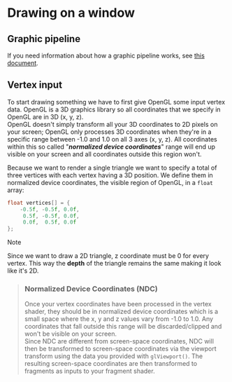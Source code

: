 # Drawing on a window

## Graphic pipeline

If you need information about how a graphic pipeline works, see [this document](GraphicPipeline.md).

## Vertex input

To start drawing something we have to first give OpenGL some input vertex data. OpenGL is a 3D graphics library so all coordinates that we specify in OpenGL are in 3D (x, y, z).
\
OpenGL doesn't simply transform all your 3D coordinates to 2D pixels on your screen; OpenGL only processes 3D coordinates when they're in a specific range between -1.0 and 1.0 on all 3 axes (x, y, z). All coordinates within this so called "_**normalized device coordinates**_" range will end up visible on your screen and all coordinates outside this region won't.

Because we want to render a single triangle we want to specify a total of three vertices with each vertex having a 3D position. We define them in normalized device coordinates, the visible region of OpenGL, in a `float` array:

```c++
float vertices[] = {
    -0.5f, -0.5f, 0.0f,
     0.5f, -0.5f, 0.0f,
     0.0f,  0.5f, 0.0f
};
```

> [!NOTE]
>
> Since we want to draw a 2D triangle, z coordinate must be 0 for every vertex. This way the **depth** of the triangle remains the same making it look like it's 2D.

> ### Normalized Device Coordinates (NDC)
>
> Once your vertex coordinates have been processed in the vertex shader, they should be in normalized device coordinates which is a small space where the x, y and z values vary from -1.0 to 1.0. Any coordinates that fall outside this range will be discarded/clipped and won't be visible on your screen.
\
Since NDC are different from screen-space coordinates, NDC will then be transformed to screen-space coordinates via the viewport transform using the data you provided with `glViewport()`. The resulting screen-space coordinates are then transformed to fragments as inputs to your fragment shader.


